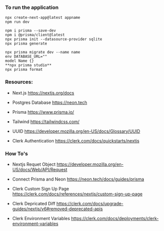 ### To run the application
```
npx create-next-app@latest appname
npm run dev
```

```
npm i prisma --save-dev
npm i @prisma/client@latest
npx prisma init --datasource-provider sqlite
npx prisma generate
```

```
npx prisma migrate dev --name name 
env DATABASE_URL=""
model Name {}
**npx prisma studio**
npx prisma format
```

### Resources:
- Next.js
https://nextjs.org/docs

- Postgres Database
https://neon.tech

- Prisma
https://www.prisma.io/

- Tailwind
https://tailwindcss.com/

- UUID
https://developer.mozilla.org/en-US/docs/Glossary/UUID

- Clerk Authentication
https://clerk.com/docs/quickstarts/nextjs


### How To's
- Nextjs Requet Object
https://developer.mozilla.org/en-US/docs/Web/API/Request

- Connect Prisma and Neon
https://neon.tech/docs/guides/prisma

- Clerk Custom Sign Up Page
https://clerk.com/docs/references/nextjs/custom-sign-up-page

- Clerk Depricated Diff
https://clerk.com/docs/upgrade-guides/nextjs/v6#removed-deprecated-apis

- Clerk Environment Variables
https://clerk.com/docs/deployments/clerk-environment-variables



